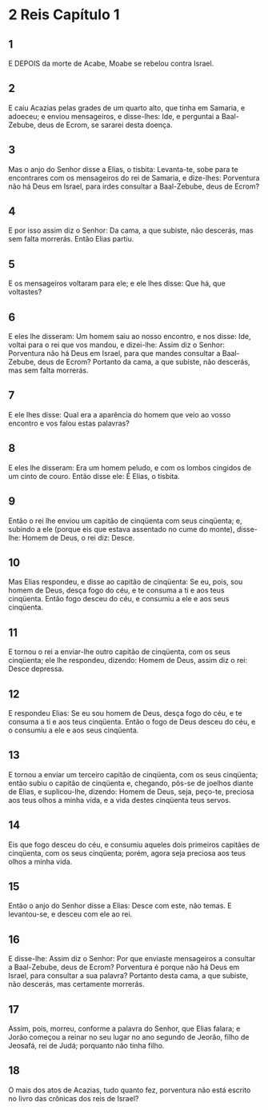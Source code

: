 # 2 Reis Capítulo 1

## 1
E DEPOIS da morte de Acabe, Moabe se rebelou contra Israel.

## 2
E caiu Acazias pelas grades de um quarto alto, que tinha em Samaria, e adoeceu; e enviou mensageiros, e disse-lhes: Ide, e perguntai a Baal-Zebube, deus de Ecrom, se sararei desta doença.

## 3
Mas o anjo do Senhor disse a Elias, o tisbita: Levanta-te, sobe para te encontrares com os mensageiros do rei de Samaria, e dize-lhes: Porventura não há Deus em Israel, para irdes consultar a Baal-Zebube, deus de Ecrom?

## 4
E por isso assim diz o Senhor: Da cama, a que subiste, não descerás, mas sem falta morrerás. Então Elias partiu.

## 5
E os mensageiros voltaram para ele; e ele lhes disse: Que há, que voltastes?

## 6
E eles lhe disseram: Um homem saiu ao nosso encontro, e nos disse: Ide, voltai para o rei que vos mandou, e dizei-lhe: Assim diz o Senhor: Porventura não há Deus em Israel, para que mandes consultar a Baal-Zebube, deus de Ecrom? Portanto da cama, a que subiste, não descerás, mas sem falta morrerás.

## 7
E ele lhes disse: Qual era a aparência do homem que veio ao vosso encontro e vos falou estas palavras?

## 8
E eles lhe disseram: Era um homem peludo, e com os lombos cingidos de um cinto de couro. Então disse ele: É Elias, o tisbita.

## 9
Então o rei lhe enviou um capitão de cinqüenta com seus cinqüenta; e, subindo a ele (porque eis que estava assentado no cume do monte), disse-lhe: Homem de Deus, o rei diz: Desce.

## 10
Mas Elias respondeu, e disse ao capitão de cinqüenta: Se eu, pois, sou homem de Deus, desça fogo do céu, e te consuma a ti e aos teus cinqüenta. Então fogo desceu do céu, e consumiu a ele e aos seus cinqüenta.

## 11
E tornou o rei a enviar-lhe outro capitão de cinqüenta, com os seus cinqüenta; ele lhe respondeu, dizendo: Homem de Deus, assim diz o rei: Desce depressa.

## 12
E respondeu Elias: Se eu sou homem de Deus, desça fogo do céu, e te consuma a ti e aos teus cinqüenta. Então o fogo de Deus desceu do céu, e o consumiu a ele e aos seus cinqüenta.

## 13
E tornou a enviar um terceiro capitão de cinqüenta, com os seus cinqüenta; então subiu o capitão de cinqüenta e, chegando, pôs-se de joelhos diante de Elias, e suplicou-lhe, dizendo: Homem de Deus, seja, peço-te, preciosa aos teus olhos a minha vida, e a vida destes cinqüenta teus servos.

## 14
Eis que fogo desceu do céu, e consumiu aqueles dois primeiros capitães de cinqüenta, com os seus cinqüenta; porém, agora seja preciosa aos teus olhos a minha vida.

## 15
Então o anjo do Senhor disse a Elias: Desce com este, não temas. E levantou-se, e desceu com ele ao rei.

## 16
E disse-lhe: Assim diz o Senhor: Por que enviaste mensageiros a consultar a Baal-Zebube, deus de Ecrom? Porventura é porque não há Deus em Israel, para consultar a sua palavra? Portanto desta cama, a que subiste, não descerás, mas certamente morrerás.

## 17
Assim, pois, morreu, conforme a palavra do Senhor, que Elias falara; e Jorão começou a reinar no seu lugar no ano segundo de Jeorão, filho de Jeosafá, rei de Judá; porquanto não tinha filho.

## 18
O mais dos atos de Acazias, tudo quanto fez, porventura não está escrito no livro das crônicas dos reis de Israel?

